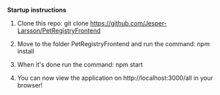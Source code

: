 <b>Startup instructions</b>

1. Clone this repo: git clone https://github.com/Jesper-Larsson/PetRegistryFrontend

2. Move to the folder PetRegistryFrontend and run the command: npm install

3. When it's done run the command: npm start

4. You can now view the application on http://localhost:3000/all in your browser!

